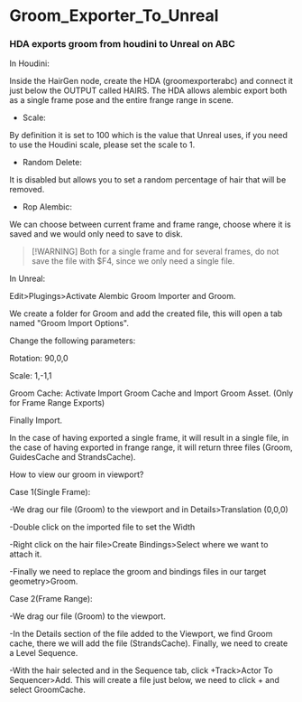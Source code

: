 # Groom_Exporter_To_Unreal
### HDA exports groom from houdini to Unreal on ABC

In Houdini:

  Inside the HairGen node, create the HDA (groomexporterabc) and connect it just below the OUTPUT called HAIRS.
  The HDA allows alembic export both as a single frame pose and the entire frange range in scene.

  - Scale:

  By definition it is set to 100 which is the value that Unreal uses, if you need to use the Houdini scale, please set the scale to 1.

  - Random Delete:

  It is disabled but allows you to set a random percentage of hair that will be removed.

  - Rop Alembic:

  We can choose between current frame and frame range, choose where it is saved and we would only need to save to disk.

  >[!WARNING] Both for a single frame and for several frames, do not save the file with $F4, since we only need a single file.
  
In Unreal:

Edit>Plugings>Activate Alembic Groom Importer and Groom.

We create a folder for Groom and add the created file, this will open a tab named "Groom Import Options".

Change the following parameters:

Rotation: 90,0,0

Scale: 1,-1,1

Groom Cache: Activate Import Groom Cache and Import Groom Asset. (Only for Frame Range Exports)

Finally Import.

In the case of having exported a single frame, it will result in a single file, in the case of having exported in frange range, it will return three files (Groom, GuidesCache and StrandsCache).

How to view our groom in viewport?

Case 1(Single Frame):

  -We drag our file (Groom) to the viewport and in Details>Translation (0,0,0)
  
  -Double click on the imported file to set the Width

  -Right click on the hair file>Create Bindings>Select where we want to attach it.

  -Finally we need to replace the groom and bindings files in our target geometry>Groom.

Case 2(Frame Range):

  -We drag our file (Groom) to the viewport. 

  -In the Details section of the file added to the Viewport, we find Groom cache, there we will add the file (StrandsCache). Finally, we need to create a Level Sequence.

  -With the hair selected and in the Sequence tab, click +Track>Actor To Sequencer>Add. This will create a file just below, we need to click + and select GroomCache.
